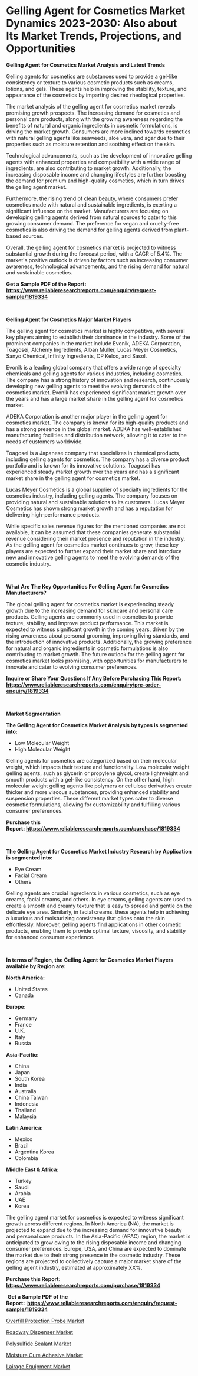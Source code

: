 <p><h1>Gelling Agent for Cosmetics Market Dynamics 2023-2030: Also about Its Market Trends, Projections, and Opportunities</h1></p><p><strong>Gelling Agent for Cosmetics Market Analysis and Latest Trends</strong></p>
<p><p>Gelling agents for cosmetics are substances used to provide a gel-like consistency or texture to various cosmetic products such as creams, lotions, and gels. These agents help in improving the stability, texture, and appearance of the cosmetics by imparting desired rheological properties.</p><p>The market analysis of the gelling agent for cosmetics market reveals promising growth prospects. The increasing demand for cosmetics and personal care products, along with the growing awareness regarding the benefits of natural and organic ingredients in cosmetic formulations, is driving the market growth. Consumers are more inclined towards cosmetics with natural gelling agents like seaweeds, aloe vera, and agar due to their properties such as moisture retention and soothing effect on the skin.</p><p>Technological advancements, such as the development of innovative gelling agents with enhanced properties and compatibility with a wide range of ingredients, are also contributing to market growth. Additionally, the increasing disposable income and changing lifestyles are further boosting the demand for premium and high-quality cosmetics, which in turn drives the gelling agent market.</p><p>Furthermore, the rising trend of clean beauty, where consumers prefer cosmetics made with natural and sustainable ingredients, is exerting a significant influence on the market. Manufacturers are focusing on developing gelling agents derived from natural sources to cater to this growing consumer demand. The preference for vegan and cruelty-free cosmetics is also driving the demand for gelling agents derived from plant-based sources.</p><p>Overall, the gelling agent for cosmetics market is projected to witness substantial growth during the forecast period, with a CAGR of 5.4%. The market's positive outlook is driven by factors such as increasing consumer awareness, technological advancements, and the rising demand for natural and sustainable cosmetics.</p></p>
<p><strong>Get a Sample PDF of the Report:&nbsp; <a href="https://www.reliableresearchreports.com/enquiry/request-sample/1819334">https://www.reliableresearchreports.com/enquiry/request-sample/1819334</a></strong></p>
<p>&nbsp;</p>
<p><strong>Gelling Agent for Cosmetics Major Market Players</strong></p>
<p><p>The gelling agent for cosmetics market is highly competitive, with several key players aiming to establish their dominance in the industry. Some of the prominent companies in the market include Evonik, ADEKA Corporation, Toagosei, Alchemy Ingredients, Alban Muller, Lucas Meyer Cosmetics, Sanyo Chemical, Infinity Ingredients, CP Kelco, and Sasol.</p><p>Evonik is a leading global company that offers a wide range of specialty chemicals and gelling agents for various industries, including cosmetics. The company has a strong history of innovation and research, continuously developing new gelling agents to meet the evolving demands of the cosmetics market. Evonik has experienced significant market growth over the years and has a large market share in the gelling agent for cosmetics market.</p><p>ADEKA Corporation is another major player in the gelling agent for cosmetics market. The company is known for its high-quality products and has a strong presence in the global market. ADEKA has well-established manufacturing facilities and distribution network, allowing it to cater to the needs of customers worldwide.</p><p>Toagosei is a Japanese company that specializes in chemical products, including gelling agents for cosmetics. The company has a diverse product portfolio and is known for its innovative solutions. Toagosei has experienced steady market growth over the years and has a significant market share in the gelling agent for cosmetics market.</p><p>Lucas Meyer Cosmetics is a global supplier of specialty ingredients for the cosmetics industry, including gelling agents. The company focuses on providing natural and sustainable solutions to its customers. Lucas Meyer Cosmetics has shown strong market growth and has a reputation for delivering high-performance products.</p><p>While specific sales revenue figures for the mentioned companies are not available, it can be assumed that these companies generate substantial revenue considering their market presence and reputation in the industry. As the gelling agent for cosmetics market continues to grow, these key players are expected to further expand their market share and introduce new and innovative gelling agents to meet the evolving demands of the cosmetic industry.</p></p>
<p>&nbsp;</p>
<p><strong>What Are The Key Opportunities For Gelling Agent for Cosmetics Manufacturers?</strong></p>
<p><p>The global gelling agent for cosmetics market is experiencing steady growth due to the increasing demand for skincare and personal care products. Gelling agents are commonly used in cosmetics to provide texture, stability, and improve product performance. This market is expected to witness significant growth in the coming years, driven by the rising awareness about personal grooming, improving living standards, and the introduction of innovative products. Additionally, the growing preference for natural and organic ingredients in cosmetic formulations is also contributing to market growth. The future outlook for the gelling agent for cosmetics market looks promising, with opportunities for manufacturers to innovate and cater to evolving consumer preferences.</p></p>
<p><strong>Inquire or Share Your Questions If Any Before Purchasing This Report: <a href="https://www.reliableresearchreports.com/enquiry/pre-order-enquiry/1819334">https://www.reliableresearchreports.com/enquiry/pre-order-enquiry/1819334</a></strong></p>
<p>&nbsp;</p>
<p><strong>Market Segmentation</strong></p>
<p><strong>The Gelling Agent for Cosmetics Market Analysis by types is segmented into:</strong></p>
<p><ul><li>Low Molecular Weight</li><li>High Molecular Weight</li></ul></p>
<p><p>Gelling agents for cosmetics are categorized based on their molecular weight, which impacts their texture and functionality. Low molecular weight gelling agents, such as glycerin or propylene glycol, create lightweight and smooth products with a gel-like consistency. On the other hand, high molecular weight gelling agents like polymers or cellulose derivatives create thicker and more viscous substances, providing enhanced stability and suspension properties. These different market types cater to diverse cosmetic formulations, allowing for customizability and fulfilling various consumer preferences.</p></p>
<p><strong>Purchase this Report:&nbsp;<a href="https://www.reliableresearchreports.com/purchase/1819334">https://www.reliableresearchreports.com/purchase/1819334</a></strong></p>
<p>&nbsp;</p>
<p><strong>The Gelling Agent for Cosmetics Market Industry Research by Application is segmented into:</strong></p>
<p><ul><li>Eye Cream</li><li>Facial Cream</li><li>Others</li></ul></p>
<p><p>Gelling agents are crucial ingredients in various cosmetics, such as eye creams, facial creams, and others. In eye creams, gelling agents are used to create a smooth and creamy texture that is easy to spread and gentle on the delicate eye area. Similarly, in facial creams, these agents help in achieving a luxurious and moisturizing consistency that glides onto the skin effortlessly. Moreover, gelling agents find applications in other cosmetic products, enabling them to provide optimal texture, viscosity, and stability for enhanced consumer experience.</p></p>
<p>&nbsp;</p>
<p><strong>In terms of Region, the Gelling Agent for Cosmetics Market Players available by Region are:</strong></p>
<p>
    <p> <strong> North America: </strong>
        <ul>
            <li>United States</li>
            <li>Canada</li>
        </ul>
        </p> 
    <p> <strong> Europe: </strong>
        <ul>
            <li>Germany</li>
            <li>France</li>
            <li>U.K.</li>
            <li>Italy</li>
            <li>Russia</li>
        </ul>
        </p> 
    <p> <strong> Asia-Pacific: </strong>
        <ul>
            <li>China</li>
            <li>Japan</li>
            <li>South Korea</li>
            <li>India</li>
            <li>Australia</li>
            <li>China Taiwan</li>
            <li>Indonesia</li>
            <li>Thailand</li>
            <li>Malaysia</li>
        </ul>
        </p> 
    <p> <strong> Latin America: </strong>
        <ul>
            <li>Mexico</li>
            <li>Brazil</li>
            <li>Argentina Korea</li>
            <li>Colombia</li>
        </ul>
        </p> 
    <p> <strong> Middle East & Africa: </strong>
        <ul>
            <li>Turkey</li>
            <li>Saudi</li>
            <li>Arabia</li>
            <li>UAE</li>
            <li>Korea</li>
        </ul>
    </p>
    </p>
<p><p>The gelling agent market for cosmetics is expected to witness significant growth across different regions. In North America (NA), the market is projected to expand due to the increasing demand for innovative beauty and personal care products. In the Asia-Pacific (APAC) region, the market is anticipated to grow owing to the rising disposable income and changing consumer preferences. Europe, USA, and China are expected to dominate the market due to their strong presence in the cosmetic industry. These regions are projected to collectively capture a major market share of the gelling agent industry, estimated at approximately XX%.</p></p>
<p><strong>Purchase this Report: <a href="https://www.reliableresearchreports.com/purchase/1819334">https://www.reliableresearchreports.com/purchase/1819334</a></strong></p>
<p>&nbsp;<strong>Get a Sample PDF of the Report:&nbsp;&nbsp;<a href="https://www.reliableresearchreports.com/enquiry/request-sample/1819334">https://www.reliableresearchreports.com/enquiry/request-sample/1819334</a></strong></p>
<p><strong></strong></p>
<p><p><a href="https://medium.com/@enosstark1905/overfill-protection-probe-market-trends-and-market-analysis-forecasted-for-period-2023-2030-ec1a273eaf28">Overfill Protection Probe Market</a></p><p><a href="https://medium.com/@deirdredavies67/roadway-dispenser-market-report-reveals-the-latest-trends-and-growth-opportunities-of-this-market-50d2934929af">Roadway Dispenser Market</a></p><p><a href="https://github.com/sofayahoo2023/Market-Research-Report-List-1/blob/main/polysulfide-sealant-market.md">Polysulfide Sealant Market</a></p><p><a href="https://github.com/pizolina/Market-Research-Report-List-1/blob/main/moisture-cure-adhesive-market.md">Moisture Cure Adhesive Market</a></p><p><a href="https://medium.com/@gabriellemcgrath66/lairage-equipment-market-furnishes-information-on-market-share-market-trends-and-market-growth-b9382fda929a">Lairage Equipment Market</a></p></p>